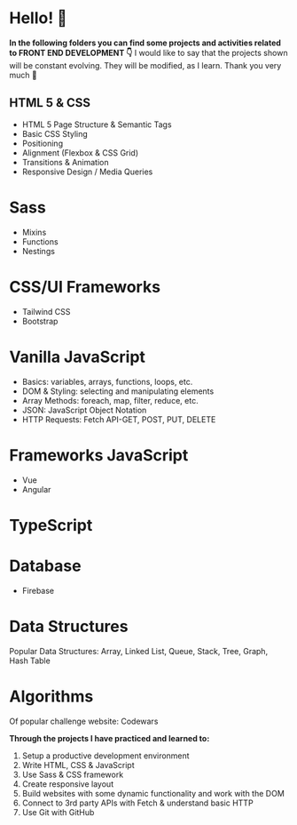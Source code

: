 # Hello! :wave:
**In the following folders you can find some projects and activities related to FRONT END DEVELOPMENT :point_down:**
I would like to say that the projects shown will be constant evolving. They will be modified, as I learn. Thank you very much :dizzy:
## HTML 5 & CSS
 - HTML 5 Page Structure & Semantic Tags
 - Basic CSS Styling
 - Positioning
 - Alignment (Flexbox & CSS Grid)
 - Transitions & Animation
 - Responsive Design / Media Queries
# Sass
- Mixins
- Functions 
- Nestings
# CSS/UI Frameworks
- Tailwind CSS
- Bootstrap
# Vanilla JavaScript
- Basics: variables, arrays, functions, loops, etc.
- DOM & Styling: selecting and manipulating elements
- Array Methods: foreach, map, filter, reduce, etc.
- JSON: JavaScript Object Notation
- HTTP Requests: Fetch API-GET, POST, PUT, DELETE
# Frameworks JavaScript
- Vue
- Angular
# TypeScript
# Database
- Firebase
# Data Structures
Popular Data Structures: Array, Linked List, Queue, Stack, Tree, Graph, Hash Table
# Algorithms
Of popular challenge website: Codewars

**Through the projects I have practiced and learned to:** 
 1. Setup a productive development environment
 2. Write HTML, CSS & JavaScript
 3. Use Sass & CSS framework
 4. Create responsive layout
 5. Build websites with some dynamic functionality and work with the DOM
 6. Connect to 3rd party APIs with Fetch & understand basic HTTP
 7. Use Git with GitHub
